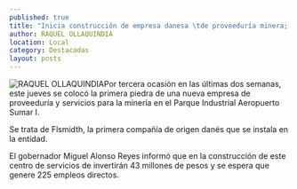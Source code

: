 ```yaml
---
published: true
title: "Inicia construcción de empresa danesa \tde proveeduría minera; generará 225 empleos directos"
author: RAQUEL OLLAQUINDIA
location: Local
category: Destacadas
layout: posts
---
```


![RAQUEL OLLAQUINDIA](http://i.imgur.com/zqAq4Eqm.jpg)Por tercera ocasión en las últimas dos semanas, este jueves se colocó la primera piedra de una nueva empresa de proveeduría y servicios para la minería en el Parque Industrial Aeropuerto Sumar I. 

Se trata de Flsmidth, la primera compañía de origen danés que se instala en la entidad.

El gobernador Miguel Alonso Reyes informó que en la construcción de este centro de servicios de invertirán 43 millones de pesos y se espera que genere 225 empleos directos.
